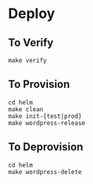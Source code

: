 # Deploy

## To Verify

```
make verify
```

## To Provision

```
cd helm
make clean
make init-{test|prod}
make wordpress-release
```

## To Deprovision

```
cd helm
make wordpress-delete
```


